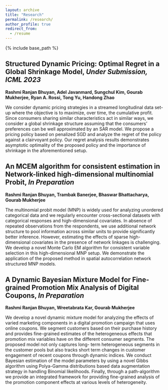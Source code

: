 ```yaml
---
layout: archive
title: "Research"
permalink: /research/
author_profile: true
redirect_from:
  - /resume
---
```


{% include base_path %}

Structured Dynamic Pricing: Optimal Regret in a Global Shrinkage Model, *Under Submission, ICML 2023*
-
**Rashmi Ranjan Bhuyan, Adel Javanmard, Sungchul Kim, Gourab Mukherjee, Ryan A. Rossi, Tong Yu, Handong Zhao**

We consider dynamic pricing strategies in a streamed longitudinal data set-up where the objective is to maximize, over time, the cumulative profit. Since consumers sharing similar characteristics act in similar ways, we consider a global shrinkage structure assuming that the consumers’ preferences can be well approximated by an SAR model. We propose a pricing policy based on penalized SGD and analyze the regret of the policy against a clairvoyant policy. Our regret analysis results demonstrates asymptotic optimality of the proposed policy and the importance of shrinkage in the aforementioned setup.

An MCEM algorithm for consistent estimation in Network-linked high-dimensional multinomial Probit, *In Preparation*
-
**Rashmi Ranjan Bhuyan, Trambak Banerjee, Bhaswar Bhattacharya, Gourab Mukherjee**

The multinomial probit model (MNP) is widely used for analyzing unordered categorical data and we regularly encounter cross-sectional datasets with categorical responses and high-dimensional covariates. In absence of repeated observations from the respondents, we use additional network structure to pool information across similar units to provide significantly better inference. However, estimating the effects of sparse high-dimensional covariates in the presence of network linkages is challenging. We develop a novel Monte Carlo EM algorithm for consistent variable selection in this high-dimensional MNP setup. We demonstrate the application of the proposed method in spatial autocorrelation network structured MNP models.

A Dynamic Bayesian Mixture Model for Fine-grained Promotion Mix Analysis of Digital Coupons, *In Preparation*
-
**Rashmi Ranjan Bhuyan, Wreetabrata Kar, Gourab Mukherjee**

We develop a novel dynamic mixture model for analyzing the effects of varied marketing components in a digital promotion campaign that uses online coupons. We segment customers based on their purchase history and provides fine-grained estimates of the heterogeneous effects that promotion mix variables have on the different consumer segments. The proposed model not only captures long- term heterogeneous segments in the customer pools but also tracks short term changes in customer engagement of recent coupons through dynamic indices. We conduct Bayesian estimation of the model parameters by using a novel Gibbs algorithm using Polya-Gamma distributions based data augmentation strategy in handling Binomial likelihoods. Finally, through a path-algorithm we provide an integrated framework for providing fine-grained analysis of the promotion component effects at various levels of heterogeneity.
